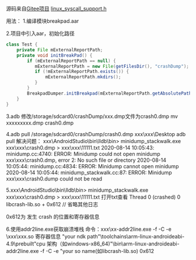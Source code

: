 源码来自[Gitee项目](https://gitee.com/wufanguitar/GoogleBreakpad?_from=gitee_search)
[linux_syscall_support.h](https://github.com/han-wmh/linuxSysCallSupportll)

用法：
1.编译模块breakpad.aar

2.项目中引入aar，初始化路径
```java
class Test {
    private File mExternalReportPath;
    private void initBreakPad() {
        if (mExternalReportPath == null) {
           mExternalReportPath = new File(getFilesDir(), "crashDump");
           if (!mExternalReportPath.exists()) {
               mExternalReportPath.mkdirs();
           }
        }
        BreakpadDumper.initBreakpad(mExternalReportPath.getAbsolutePath());
    }
}
```
3.adb 修改/storage/sdcard0/crashDump/xxx.dmp文件为crash0.dmp
mv xxxxxxxxx.dmp crash0.dmp

4.adb pull /storage/sdcard0/crashDump/crash0.dmp xxx\xxx\Desktop
adb pull 解决问题：
xxx\AndroidStudio\bin\lldb\bin> minidump_stackwalk.exe xxx\xxx\crash0.dmp > xxx\xxx\11111.txt
2020-08-14 10:05:43: minidump.cc:4740: ERROR: Minidump could not open minidump xxx\xxx\crash0.dmp, error 2: No such file or directory
2020-08-14 10:05:44: minidump.cc:4834: ERROR: Minidump cannot open minidump
2020-08-14 10:05:44: minidump_stackwalk.cc:87: ERROR: Minidump xxx\xxx\crash0.dump could not be read

5.xxx\AndroidStudio\bin\lldb\bin> minidump_stackwalk.exe xxx\xxx\crash0.dmp > xxx\xxx\11111.txt
打开txt查看
Thread 0 (crashed)
 0  libcrash-lib.so + 0x612
// 省略其他日志

 0x612为 发生 crash 的位置和寄存器信息

6.使用addr2line.exe获取崩溃堆栈
命令：xxx\xx-addr2line.exe -f -C -e \xxx\xxx.so 寄存器信息
"your ndk path"\toolchains\arm-linux-androideabi-4.9\prebuilt\"cpu 架构（如windows-x86_64)"\bin\arm-linux-androideabi-addr2line.exe -f -C -e "your so name(如libcrash-lib.so) 0x612